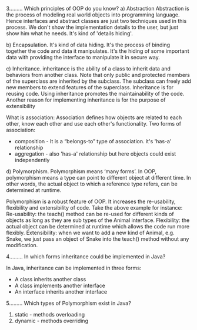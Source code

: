 3......... Which principles of OOP do you know?
a) Abstraction
Abstraction is the process of modeling real world objects into programming language.
Hence interfaces and abstract classes are just two techniques used in this process.
We don't show the implementation details to the user, but just show him what he needs.
It's kind of 'details hiding'.

b) Encapsulation.
It's kind of data hiding. It's the process of binding together the code and data it manipulates.
It's the hiding of some important data with providing the interface to manipulate it in secure way.

c) Inheritance.
inheritance is the ability of a class to inherit data and behaviors from another class.
Note that only public and protected members of the superclass are inherited by
the subclass. The subclass can freely add new members to extend features of the superclass.
Inheritance is for reusing code. Using inheritance promotes the maintainability of the code.
Another reason for implementing inheritance is for the purpose of extensibility

What is association:
Association defines how objects are related to each other, know each other and use each other's functionality.
Two forms of association:
- composition - It is a “belongs-to” type of association. it's 'has-a' relationship
- aggregation - also 'has-a' relationship but here objects could exist independently

d) Polymorphism.
Polymorphism means ‘many forms’. In OOP, polymorphism means a type can point to
different object at different time. In other words, the actual object to which
a reference type refers, can be determined at runtime.

Polymorphism is a robust feature of OOP. It increases the re-usability,
flexibility and extensibility of code. Take the above example for instance:
Re-usability: the teach() method can be re-used for different kinds of objects as
long as they are sub types of the Animal interface.
Flexibility: the actual object can be determined at runtime which allows the code
run more flexibly.
Extensibility: when we want to add a new kind of Animal, e.g. Snake, we just pass
an object of Snake into the teach() method without any modification.

4......... In which forms inheritance could be implemented in Java?

In Java, inheritance can be implemented in three forms:
- A class inherits another class
- A class implements another interface
- An interface inherits another interface

5......... Which types of Polymorphism exist in Java?
1) static - methods overloading
2) dynamic - methods overriding